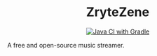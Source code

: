 <h1 align="center">ZryteZene</h1>

<p align="center">
  <a href="https://github.com/ThatCakeID/zz-android/actions/workflows/gradle.yml">
    <img alt="Java CI with Gradle" src="https://github.com/ThatCakeID/zz-android/actions/workflows/gradle.yml/badge.svg"/>
  </a>
<p>

A free and open-source music streamer.

